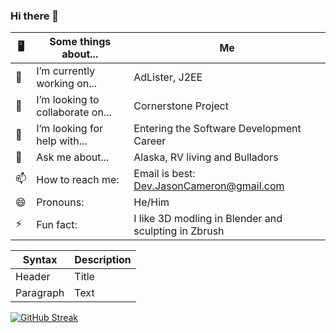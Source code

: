 ### Hi there 👋

<!--
**WebDevJasonCameron/WebDevJasonCameron** is a ✨ _special_ ✨ repository because its `README.md` (this file) appears on your GitHub profile.

Here are some ideas to get you started:
-->

| 🖥 | Some things about... | Me|
|----|---|---|
| 🔭 |  I’m currently working on... | AdLister, J2EE |
| 👯 |  I’m looking to collaborate on... | Cornerstone Project |
| 🤔 |  I’m looking for help with... | Entering the Software Development Career |
| 💬 |  Ask me about... | Alaska, RV living and Bulladors |
| 📫 |  How to reach me: | Email is best: Dev.JasonCameron@gmail.com |
| 😄 |  Pronouns: | He/Him |
| ⚡ |  Fun fact: | I like 3D modling in Blender and sculpting in Zbrush |

| Syntax      | Description |
| ----------- | ----------- |
| Header      | Title       |
| Paragraph   | Text        |


[![GitHub Streak](http://github-readme-streak-stats.herokuapp.com?user=WebDevJasonCameron&theme=highcontrast&hide_border=true&date_format=M%20j%5B%2C%20Y%5D)](https://git.io/streak-stats)
